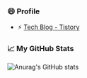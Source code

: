 ### 😄 Profile
- ⚡ [Tech Blog - Tistory](https://bkjeon1614.tistory.com/)

### 📈 My GitHub Stats  
![Anurag's GitHub stats](https://github-readme-stats.vercel.app/api?username=bkjeon1614&show_icons=true&theme=default)

<!--
ICON: ✨ 🔭 🌱 👯 🤔 💬 📫 😄 ⚡ 🚧 🏆 🌸 ✅ ⏳ 📊 📫 📝
-->
